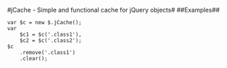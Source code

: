#jCache - Simple and functional cache for jQuery objects#
##Examples##

	var $c = new $.jCache();
	var
	    $c1 = $c('.class1'),
	    $c2 = $c('.class2');
	$c
	    .remove('.class1')
	    .clear();
